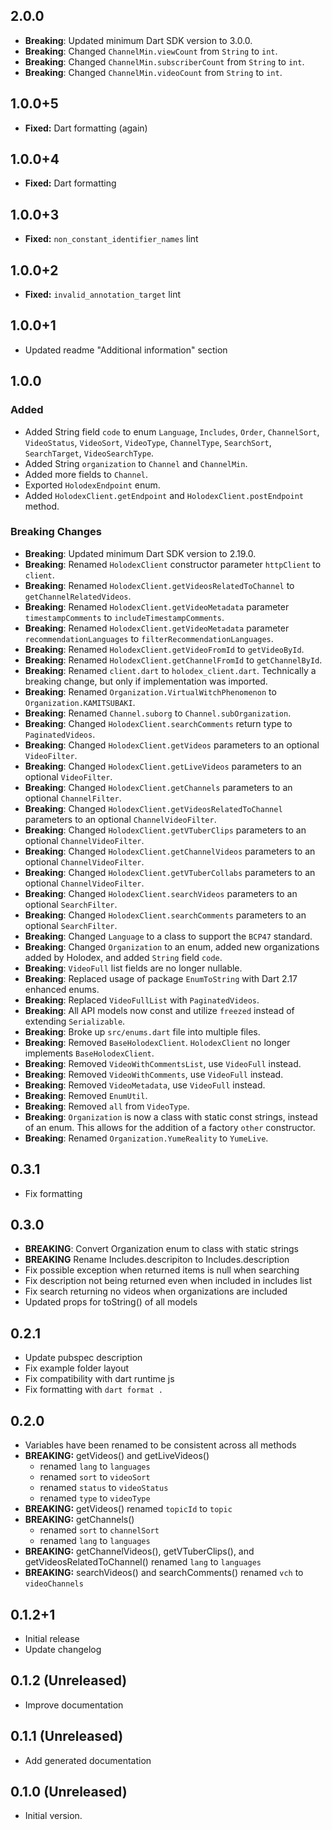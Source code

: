 <!-- markdownlint-disable MD041 -->

## 2.0.0

- **Breaking**: Updated minimum Dart SDK version to 3.0.0.
- **Breaking**: Changed `ChannelMin.viewCount` from `String` to `int`.
- **Breaking**: Changed `ChannelMin.subscriberCount` from `String` to `int`.
- **Breaking**: Changed `ChannelMin.videoCount` from `String` to `int`.

## 1.0.0+5

- **Fixed:** Dart formatting (again)

## 1.0.0+4

- **Fixed:** Dart formatting

## 1.0.0+3

- **Fixed:** `non_constant_identifier_names` lint

## 1.0.0+2

- **Fixed:** `invalid_annotation_target` lint

## 1.0.0+1

- Updated readme "Additional information" section

## 1.0.0

### Added

- Added String field `code` to enum `Language`, `Includes`, `Order`, `ChannelSort`, `VideoStatus`, `VideoSort`, `VideoType`,
`ChannelType`, `SearchSort`, `SearchTarget`, `VideoSearchType`.
- Added String `organization` to `Channel` and `ChannelMin`.
- Added more fields to `Channel`.
- Exported `HolodexEndpoint` enum.
- Added `HolodexClient.getEndpoint` and `HolodexClient.postEndpoint` method.

### Breaking Changes

- **Breaking**: Updated minimum Dart SDK version to 2.19.0.
- **Breaking**: Renamed `HolodexClient` constructor parameter `httpClient` to `client`.
- **Breaking**: Renamed `HolodexClient.getVideosRelatedToChannel` to `getChannelRelatedVideos`.
- **Breaking**: Renamed `HolodexClient.getVideoMetadata` parameter `timestampComments` to `includeTimestampComments`.
- **Breaking**: Renamed `HolodexClient.getVideoMetadata` parameter `recommendationLanguages` to `filterRecommendationLanguages`.
- **Breaking**: Renamed `HolodexClient.getVideoFromId` to `getVideoById`.
- **Breaking**: Renamed `HolodexClient.getChannelFromId` to `getChannelById`.
- **Breaking**: Renamed `client.dart` to `holodex_client.dart`. Technically a breaking change, but only if
implementation was imported.
- **Breaking**: Renamed `Organization.VirtualWitchPhenomenon` to `Organization.KAMITSUBAKI`.
- **Breaking**: Renamed `Channel.suborg` to `Channel.subOrganization`.
- **Breaking**: Changed `HolodexClient.searchComments` return type to `PaginatedVideos`.
- **Breaking**: Changed `HolodexClient.getVideos` parameters to an optional `VideoFilter`.
- **Breaking**: Changed `HolodexClient.getLiveVideos` parameters to an optional `VideoFilter`.
- **Breaking**: Changed `HolodexClient.getChannels` parameters to an optional `ChannelFilter`.
- **Breaking**: Changed `HolodexClient.getVideosRelatedToChannel` parameters to an optional `ChannelVideoFilter`.
- **Breaking**: Changed `HolodexClient.getVTuberClips` parameters to an optional `ChannelVideoFilter`.
- **Breaking**: Changed `HolodexClient.getChannelVideos` parameters to an optional `ChannelVideoFilter`.
- **Breaking**: Changed `HolodexClient.getVTuberCollabs` parameters to an optional `ChannelVideoFilter`.
- **Breaking**: Changed `HolodexClient.searchVideos` parameters to an optional `SearchFilter`.
- **Breaking**: Changed `HolodexClient.searchComments` parameters to an optional `SearchFilter`.
- **Breaking**: Changed `Language` to a class to support the `BCP47` standard.
- **Breaking**: Changed `Organization` to an enum, added new organizations added by Holodex,
and added `String` field `code`.
- **Breaking**: `VideoFull` list fields are no longer nullable.
- **Breaking**: Replaced usage of package `EnumToString` with Dart 2.17 enhanced enums.
- **Breaking**: Replaced `VideoFullList` with `PaginatedVideos`.
- **Breaking**: All API models now const and utilize `freezed` instead of extending `Serializable`.
- **Breaking**: Broke up `src/enums.dart` file into multiple files.
- **Breaking**: Removed `BaseHolodexClient`. `HolodexClient` no longer implements `BaseHolodexClient`.
- **Breaking**: Removed `VideoWithCommentsList`, use `VideoFull` instead.
- **Breaking**: Removed `VideoWithComments`, use `VideoFull` instead.
- **Breaking**: Removed `VideoMetadata`, use `VideoFull` instead.
- **Breaking**: Removed `EnumUtil`.
- **Breaking**: Removed `all` from `VideoType`.
- **Breaking**: `Organization` is now a class with static const strings, instead of an enum. This
    allows for the addition of a factory `other` constructor.
- **Breaking**: Renamed `Organization.YumeReality` to `YumeLive`.

## 0.3.1

- Fix formatting

## 0.3.0

- **BREAKING**: Convert Organization enum to class with static strings
- **BREAKING** Rename Includes.descripiton to Includes.description
- Fix possible exception when returned items is null when searching
- Fix description not being returned even when included in includes list
- Fix search returning no videos when organizations are included
- Updated props for toString() of all models

## 0.2.1

- Update pubspec description
- Fix example folder layout
- Fix compatibility with dart runtime js
- Fix formatting with `dart format .`

## 0.2.0

- Variables have been renamed to be consistent across all methods
- **BREAKING:** getVideos() and getLiveVideos()
  - renamed `lang` to `languages`
  - renamed `sort` to `videoSort`
  - renamed `status` to `videoStatus`
  - renamed `type` to `videoType`
- **BREAKING:** getVideos() renamed `topicId` to `topic`
- **BREAKING:** getChannels()
  - renamed `sort` to `channelSort`
  - renamed `lang` to `languages`
- **BREAKING:** getChannelVideos(), getVTuberClips(), and getVideosRelatedToChannel() renamed `lang` to `languages`
- **BREAKING:** searchVideos() and searchComments() renamed `vch` to `videoChannels`

## 0.1.2+1

- Initial release
- Update changelog

## 0.1.2 (Unreleased)

- Improve documentation

## 0.1.1 (Unreleased)

- Add generated documentation

## 0.1.0 (Unreleased)

- Initial version.
